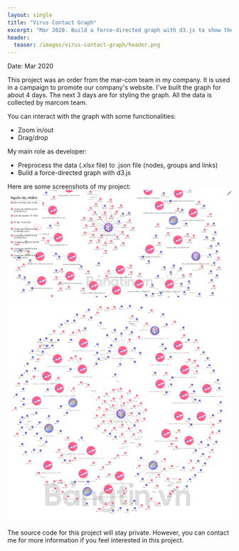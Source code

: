 ```yaml
---
layout: single
title: "Virus Contact Graph"
excerpt: "Mar 2020. Build a force-directed graph with d3.js to show the connections between patients of COVID-19 in Vietnam."
header:
  teaser: /images/virus-contact-graph/header.png
---
```

Date: Mar 2020

This project was an order from the mar-com team in my company. It is used in a campaign to promote our company's website. I've built the graph for about 4 days. The next 3 days are for styling the graph. All the data is collected by marcom team.

You can interact with the graph with some functionalities:
- Zoom in/out
- Drag/drop


My main role as developer:
- Preprocess the data (.xlsx file) to .json file (nodes, groups and links)
- Build a force-directed graph with d3.js

Here are some screenshots of my project: 
![Screenshot 1](/images/virus-contact-graph/header.png)
![Overview](/images/virus-contact-graph/overview.png)

The source code for this project will stay private. However, you can contact me for more information if you feel interested in this project.
